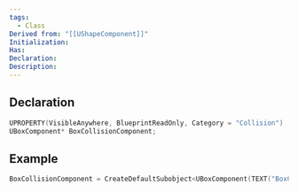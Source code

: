 ```yaml
---
tags:
  - Class
Derived from: "[[UShapeComponent]]"
Initialization: 
Has: 
Declaration: 
Description:
---
```


## Declaration

```cpp
UPROPERTY(VisibleAnywhere, BlueprintReadOnly, Category = "Collision") 
UBoxComponent* BoxCollisionComponent;
```

## Example

```cpp
BoxCollisionComponent = CreateDefaultSubobject<UBoxComponent(TEXT("BoxCollisionComponent"));
```